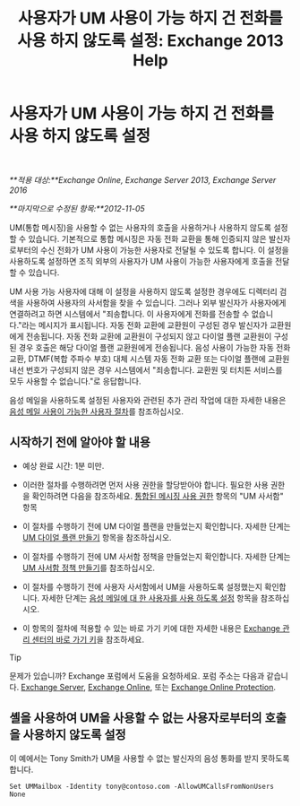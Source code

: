 ﻿---
title: '사용자가 UM 사용이 가능 하지 건 전화를 사용 하지 않도록 설정: Exchange 2013 Help'
TOCTitle: 사용자가 UM 사용이 가능 하지 건 전화를 사용 하지 않도록 설정
ms:assetid: 272ff4ab-b4d9-4647-98e2-7c171f9dfc3f
ms:mtpsurl: https://technet.microsoft.com/ko-kr/library/JJ673516(v=EXCHG.150)
ms:contentKeyID: 50482745
ms.date: 05/22/2018
mtps_version: v=EXCHG.150
ms.translationtype: MT
---

# 사용자가 UM 사용이 가능 하지 건 전화를 사용 하지 않도록 설정

 

_**적용 대상:**Exchange Online, Exchange Server 2013, Exchange Server 2016_

_**마지막으로 수정된 항목:**2012-11-05_

UM(통합 메시징)을 사용할 수 없는 사용자의 호출을 사용하거나 사용하지 않도록 설정할 수 있습니다. 기본적으로 통합 메시징은 자동 전화 교환을 통해 인증되지 않은 발신자로부터의 수신 전화가 UM 사용이 가능한 사용자로 전달될 수 있도록 합니다. 이 설정을 사용하도록 설정하면 조직 외부의 사용자가 UM 사용이 가능한 사용자에게 호출을 전달할 수 있습니다.

UM 사용 가능 사용자에 대해 이 설정을 사용하지 않도록 설정한 경우에도 디렉터리 검색을 사용하여 사용자의 사서함을 찾을 수 있습니다. 그러나 외부 발신자가 사용자에게 연결하려고 하면 시스템에서 "죄송합니다. 이 사용자에게 전화를 전송할 수 없습니다."라는 메시지가 표시됩니다. 자동 전화 교환에 교환원이 구성된 경우 발신자가 교환원에게 전송됩니다. 자동 전화 교환에 교환원이 구성되지 않고 다이얼 플랜 교환원이 구성된 경우 호출은 해당 다이얼 플랜 교환원에게 전송됩니다. 음성 사용이 가능한 자동 전화 교환, DTMF(복합 주파수 부호) 대체 시스템 자동 전화 교환 또는 다이얼 플랜에 교환원 내선 번호가 구성되지 않은 경우 시스템에서 "죄송합니다. 교환원 및 터치톤 서비스를 모두 사용할 수 없습니다."로 응답합니다.

음성 메일을 사용하도록 설정된 사용자와 관련된 추가 관리 작업에 대한 자세한 내용은 [음성 메일 사용이 가능한 사용자 절차](voice-mail-enabled-user-procedures-exchange-2013-help.md)를 참조하십시오.

## 시작하기 전에 알아야 할 내용

  - 예상 완료 시간: 1분 미만.

  - 이러한 절차를 수행하려면 먼저 사용 권한을 할당받아야 합니다. 필요한 사용 권한을 확인하려면 다음을 참조하세요. [통합된 메시징 사용 권한](unified-messaging-permissions-exchange-2013-help.md) 항목의 "UM 사서함" 항목

  - 이 절차를 수행하기 전에 UM 다이얼 플랜을 만들었는지 확인합니다. 자세한 단계는 [UM 다이얼 플랜 만들기](create-a-um-dial-plan-exchange-2013-help.md) 항목을 참조하십시오.

  - 이 절차를 수행하기 전에 UM 사서함 정책을 만들었는지 확인합니다. 자세한 단계는 [UM 사서함 정책 만들기](create-a-um-mailbox-policy-exchange-2013-help.md)를 참조하십시오.

  - 이 절차를 수행하기 전에 사용자 사서함에서 UM을 사용하도록 설정했는지 확인합니다. 자세한 단계는 [음성 메일에 대 한 사용자를 사용 하도록 설정](enable-a-user-for-voice-mail-exchange-2013-help.md) 항목을 참조하십시오.

  - 이 항목의 절차에 적용할 수 있는 바로 가기 키에 대한 자세한 내용은 [Exchange 관리 센터의 바로 가기 키](keyboard-shortcuts-in-the-exchange-admin-center-exchange-online-protection-help.md)을 참조하세요.


> [!TIP]
> 문제가 있습니까? Exchange 포럼에서 도움을 요청하세요. 포럼 주소는 다음과 같습니다. <A href="https://go.microsoft.com/fwlink/p/?linkid=60612">Exchange Server</A>, <A href="https://go.microsoft.com/fwlink/p/?linkid=267542">Exchange Online</A>, 또는 <A href="https://go.microsoft.com/fwlink/p/?linkid=285351">Exchange Online Protection</A>.



## 셸을 사용하여 UM을 사용할 수 없는 사용자로부터의 호출을 사용하지 않도록 설정

이 예에서는 Tony Smith가 UM을 사용할 수 없는 발신자의 음성 통화를 받지 못하도록 합니다.

    Set UMMailbox -Identity tony@contoso.com -AllowUMCallsFromNonUsers None

